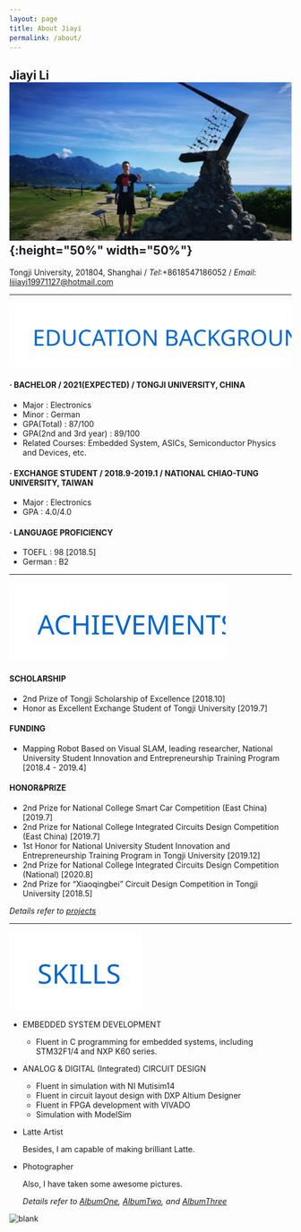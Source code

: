 ```yaml
---
layout: page
title: About Jiayi
permalink: /about/
---
```


## Jiayi Li ![jiayi_pic](/assets/img/jiayi_pic.jpg){:height="50%" width="50%"}

Tongji University, 201804, Shanghai / *Tel*:+8618547186052 / *Email*: <lijiayi19971127@hotmail.com>

---

![Education_Background](/static/posts/About_Edu_BG.svg)

####    · BACHELOR / 2021(EXPECTED) / TONGJI UNIVERSITY, CHINA

- Major  : Electronics
- Minor  : German
- GPA(Total) : 87/100
- GPA(2nd and 3rd year) : 89/100
- Related Courses: Embedded System, ASICs, Semiconductor Physics and Devices, etc.

####    · EXCHANGE STUDENT / 2018.9-2019.1 / NATIONAL CHIAO-TUNG UNIVERSITY, TAIWAN

- Major  : Electronics
- GPA  : 4.0/4.0

####    · LANGUAGE PROFICIENCY

- TOEFL  : 98 [2018.5]
- German : B2

---

![Achievements](/static/posts/About_Achievements.svg)

#### SCHOLARSHIP

- 2nd Prize of Tongji Scholarship of Excellence [2018.10]
- Honor as Excellent Exchange Student of Tongji University [2019.7]

#### FUNDING

- Mapping Robot Based on Visual SLAM, leading researcher, National University Student Innovation and Entrepreneurship Training Program [2018.4 - 2019.4]

#### HONOR&PRIZE

- 2nd Prize for National College Smart Car Competition (East China) [2019.7]
- 2nd Prize for National College Integrated Circuits Design Competition (East China) [2019.7]
- 1st Honor for National University Student Innovation and Entrepreneurship Training Program in Tongji University [2019.12]
- 2nd Prize for National College Integrated Circuits Design Competition (National) [2020.8]
- 2nd Prize for “Xiaoqingbei” Circuit Design Competition in Tongji University [2018.5]

*Details refer to [projects](https://shieldjy.github.io/projects/)*

---

![Skills](/static/posts/About_Skills.svg)

* EMBEDDED SYSTEM DEVELOPMENT

  - Fluent in C programming for embedded systems, including STM32F1/4 and NXP K60 series.

* ANALOG & DIGITAL (Integrated) CIRCUIT DESIGN

  - Fluent in simulation with NI Mutisim14
  - Fluent in circuit layout design with DXP Altium Designer
  - Fluent in FPGA development with VIVADO
  - Simulation with ModelSim

* Latte Artist

    Besides, I am capable of making brilliant Latte.

* Photographer

    Also, I have taken some awesome pictures.

    *Details refer to [AlbumOne](https://shieldjy.github.io/article/photo_album_1.html), [AlbumTwo](https://shieldjy.github.io/article/photo_album_2.html), and [AlbumThree](https://shieldjy.github.io/article/photo_album_3.html)*

![blank](/assets/img/placeholder.png)
